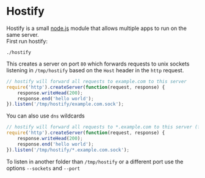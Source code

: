 # Hostify
Hostify is a small [node.js](http://nodejs.org) module that allows multiple apps to run on the same server.  
First run hostify:

	./hostify

This creates a server on port `80` which forwards requests to unix sockets listening in `/tmp/hostify` based on the `Host` header in the `http` request.

```js
// hostify will forward all requests to example.com to this server
require('http').createServer(function(request, response) {
	response.writeHead(200);
	response.end('hello world');
}).listen('/tmp/hostify/example.com.sock'); 
```

You can also use `dns` wildcards

```js
// hostify will forward all requests to *.example.com to this server (fx foo.example.com)
require('http').createServer(function(request, response) {
	response.writeHead(200);
	response.end('hello world');
}).listen('/tmp/hostify/*.example.com.sock'); 
```

To listen in another folder than `/tmp/hostify` or a different port use the options `--sockets` and `--port`